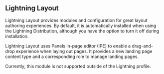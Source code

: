 ## Lightning Layout

Lightning Layout provides modules and configuration for great layout authoring
experiences. By default, it is automatically installed when using the Lightning
Distribution, although you have the option to turn it off during installation.

Lightning Layout uses Panels in-page editor (IPE) to enable a drag-and-drop
experience when laying out pages. It provides a new landing page content type
and a corresponding role to manage landing pages.

Currently, this module is not supported outside of the Lightning profile.

